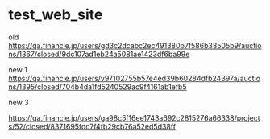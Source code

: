 # test_web_site


old
https://qa.financie.jp/users/gd3c2dcabc2ec491380b7f586b38505b9/auctions/1367/closed/9dc107ad1eb24a5081ae1423df6ba99e


new 1
https://qa.financie.jp/users/v97102755b57e4ed39b60284dfb24397a/auctions/1395/closed/704b4da1fd5240529ac9f4161ab1efb5 



new 3 

https://qa.financie.jp/users/ga98c5f16ee1743a692c2815276a66338/projects/52/closed/8371695fdc7f4fb29cb76a52ed5d38ff



























